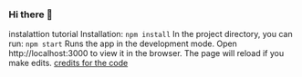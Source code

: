 ### Hi there 👋
instalattion tutorial
Installation: ``npm install``
In the project directory, you can run: ``npm start``
Runs the app in the development mode.
Open http://localhost:3000 to view it in the browser. The page will reload if you make edits.
<a href="https://github.com/soumyajit4419/Portfolio/issues">credits for the code</a> &nbsp; &nbsp;
